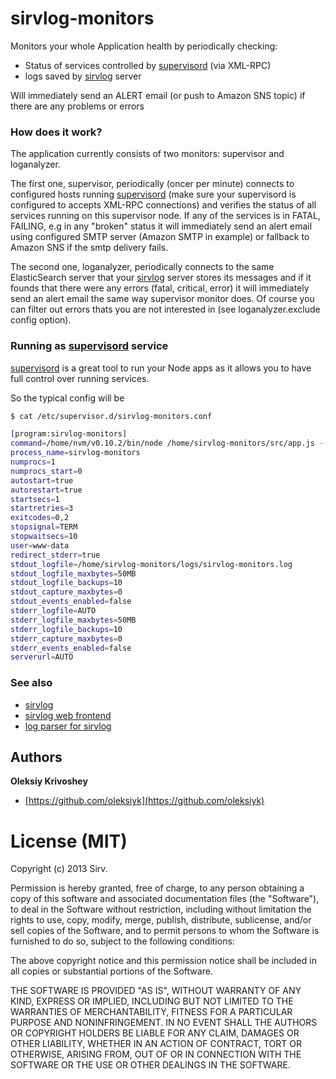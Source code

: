 # sirvlog-monitors

Monitors your whole Application health by periodically checking:

  * Status of services controlled by [supervisord](http://supervisord.org/) (via XML-RPC)
  * logs saved by [sirvlog](https://github.com/sirv/sirvlog) server 
  
Will immediately send an ALERT email (or push to Amazon SNS topic) if there are any problems or errors

### How does it work?

The application currently consists of two monitors: supervisor and loganalyzer. 

The first one, supervisor, periodically (oncer per minute) connects to configured hosts running [supervisord](http://supervisord.org/)
(make sure your supervisord is configured to accepts XML-RPC connections) and verifies the status of all services running on this supervisor node.
If any of the services is in FATAL, FAILING, e.g in any "broken" status it will immediately send an alert email using configured SMTP server (Amazon SMTP in example) or fallback to Amazon SNS if the smtp delivery fails.

The second one, loganalyzer, periodically connects to the same ElasticSearch server that your [sirvlog](https://github.com/sirv/sirvlog) server stores its messages and if it founds that there were any errors (fatal, critical, error) it will immediately send an alert email the same way supervisor monitor does. Of course you can filter out errors thats you are not interested in (see loganalyzer.exclude config option).

### Running as [supervisord](http://supervisord.org/) service

[supervisord](http://supervisord.org/) is a great tool to run your Node apps as it allows you to have full control over running services.

So the typical config will be

``` sh
$ cat /etc/supervisor.d/sirvlog-monitors.conf 
```

``` sh
[program:sirvlog-monitors]
command=/home/nvm/v0.10.2/bin/node /home/sirvlog-monitors/src/app.js --config /home/sirvlog-monitors/config.js
process_name=sirvlog-monitors
numprocs=1
numprocs_start=0
autostart=true
autorestart=true
startsecs=1
startretries=3
exitcodes=0,2
stopsignal=TERM
stopwaitsecs=10
user=www-data
redirect_stderr=true
stdout_logfile=/home/sirvlog-monitors/logs/sirvlog-monitors.log
stdout_logfile_maxbytes=50MB
stdout_logfile_backups=10
stdout_capture_maxbytes=0
stdout_events_enabled=false
stderr_logfile=AUTO
stderr_logfile_maxbytes=50MB
stderr_logfile_backups=10
stderr_capture_maxbytes=0
stderr_events_enabled=false
serverurl=AUTO
```


### See also

  * [sirvlog](https://github.com/sirv/sirvlog)
  * [sirvlog web frontend](https://github.com/sirv/sirvlog-web)
  * [log parser for sirvlog](https://github.com/sirv/sirvlog-parser)

## Authors

**Oleksiy Krivoshey**

  * [https://github.com/oleksiyk](https://github.com/oleksiyk)

# License (MIT)

Copyright (c) 2013 Sirv.

Permission is hereby granted, free of charge, to any person
obtaining a copy of this software and associated documentation
files (the "Software"), to deal in the Software without
restriction, including without limitation the rights to use,
copy, modify, merge, publish, distribute, sublicense, and/or sell
copies of the Software, and to permit persons to whom the
Software is furnished to do so, subject to the following
conditions:

The above copyright notice and this permission notice shall be
included in all copies or substantial portions of the Software.

THE SOFTWARE IS PROVIDED "AS IS", WITHOUT WARRANTY OF ANY KIND,
EXPRESS OR IMPLIED, INCLUDING BUT NOT LIMITED TO THE WARRANTIES
OF MERCHANTABILITY, FITNESS FOR A PARTICULAR PURPOSE AND
NONINFRINGEMENT. IN NO EVENT SHALL THE AUTHORS OR COPYRIGHT
HOLDERS BE LIABLE FOR ANY CLAIM, DAMAGES OR OTHER LIABILITY,
WHETHER IN AN ACTION OF CONTRACT, TORT OR OTHERWISE, ARISING
FROM, OUT OF OR IN CONNECTION WITH THE SOFTWARE OR THE USE OR
OTHER DEALINGS IN THE SOFTWARE.


